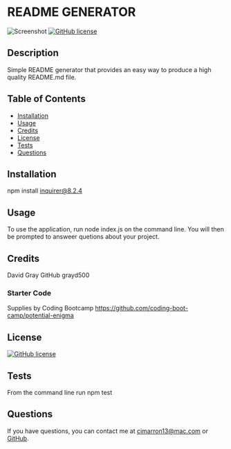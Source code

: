 # README GENERATOR
![Screenshot](./Main/images/Screenshot%202023-10-06%20at%2010.55.54 PM.png)
  [![GitHub license](https://img.shields.io/badge/license-MIT-blue.svg)](https://opensource.org/licenses/MIT)

  ## Description
  Simple README generator that provides an easy way to produce a high quality README.md file.

  ## Table of Contents
  - [Installation](#installation)
  - [Usage](#usage)
  - [Credits](#credits)
  - [License](#license)
  - [Tests](#tests)
  - [Questions](#questions)

  ## Installation 
  npm install inquirer@8.2.4

  ## Usage
  To use the application, run node index.js on the command line.  You will then be prompted to answeer quetions about your project.

  ## Credits
  David Gray GitHub grayd500
  ### Starter Code
  Supplies by Coding Bootcamp https://github.com/coding-boot-camp/potential-enigma
  
  
  ## License
  [![GitHub license](https://img.shields.io/badge/license-MIT-blue.svg)](https://opensource.org/licenses/MIT)


  ## Tests
  From the command line run
    npm test
  

  ## Questions
  If you have questions, you can contact me at [cimarron13@mac.com](mailto:cimarron13@mac.com) or <a href="https://github.com/cjenchke">GitHub</a>.


